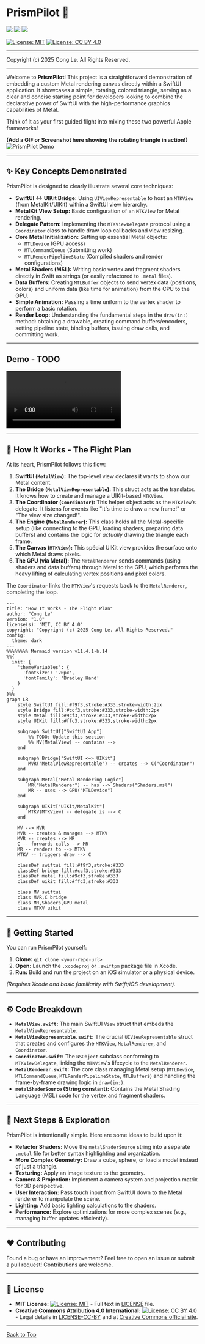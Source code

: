 
# PrismPilot 🚀 <a name="top"></a>

![](https://img.shields.io/badge/platform-iOS-blue) ![](https://img.shields.io/badge/swift-5.x-orange) ![](https://img.shields.io/badge/frameworks-SwiftUI%20%7C%20MetalKit-green)


[![License: MIT](https://img.shields.io/badge/License-MIT-yellow.svg)](LICENSE)  [![License: CC BY 4.0](https://licensebuttons.net/l/by/4.0/88x31.png)](LICENSE-CC-BY)

---
Copyright (c) 2025 Cong Le. All Rights Reserved.

---


Welcome to **PrismPilot**! This project is a straightforward demonstration of embedding a custom Metal rendering canvas directly within a SwiftUI application. It showcases a simple, rotating, colored triangle, serving as a clear and concise starting point for developers looking to combine the declarative power of SwiftUI with the high-performance graphics capabilities of Metal.

Think of it as your first guided flight into mixing these two powerful Apple frameworks!

**(Add a GIF or Screenshot here showing the rotating triangle in action!)**
![PrismPilot Demo](placeholder.gif) <!-- Remember to replace placeholder.gif -->

---

## ✨ Key Concepts Demonstrated

PrismPilot is designed to clearly illustrate several core techniques:

*   **SwiftUI <-> UIKit Bridge:** Using `UIViewRepresentable` to host an `MTKView` (from MetalKit/UIKit) within a SwiftUI view hierarchy.
*   **MetalKit View Setup:** Basic configuration of an `MTKView` for Metal rendering.
*   **Delegate Pattern:** Implementing the `MTKViewDelegate` protocol using a `Coordinator` class to handle draw loop callbacks and view resizing.
*   **Core Metal Initialization:** Setting up essential Metal objects:
    *   `MTLDevice` (GPU access)
    *   `MTLCommandQueue` (Submitting work)
    *   `MTLRenderPipelineState` (Compiled shaders and render configurations)
*   **Metal Shaders (MSL):** Writing basic vertex and fragment shaders directly in Swift as strings (or easily refactored to `.metal` files).
*   **Data Buffers:** Creating `MTLBuffer` objects to send vertex data (positions, colors) and uniform data (like time for animation) from the CPU to the GPU.
*   **Simple Animation:** Passing a time uniform to the vertex shader to perform a basic rotation.
*   **Render Loop:** Understanding the fundamental steps in the `draw(in:)` method: obtaining a drawable, creating command buffers/encoders, setting pipeline state, binding buffers, issuing draw calls, and committing work.

---

## Demo - TODO

![Demo_Prism_Pilot](./MEDIA/Demo_PrismPilot_MainView.mov)

---

## 🔧 How It Works - The Flight Plan

At its heart, PrismPilot follows this flow:

1.  **SwiftUI (`MetalView`):** The top-level view declares it wants to show our Metal content.
2.  **The Bridge (`MetalViewRepresentable`):** This struct acts as the translator. It knows how to create and manage a UIKit-based `MTKView`.
3.  **The Coordinator (`Coordinator`):** This helper object acts as the `MTKView`'s delegate. It listens for events like "It's time to draw a new frame!" or "The view size changed!".
4.  **The Engine (`MetalRenderer`):** This class holds all the Metal-specific setup (like connecting to the GPU, loading shaders, preparing data buffers) and contains the logic for *actually* drawing the triangle each frame.
5.  **The Canvas (`MTKView`):** This spécial UIKit view provides the surface onto which Metal draws pixels.
6.  **The GPU (via Metal):** The `MetalRenderer` sends commands (using shaders and data buffers) through Metal to the GPU, which performs the heavy lifting of calculating vertex positions and pixel colors.

The `Coordinator` links the `MTKView`'s requests back to the `MetalRenderer`, completing the loop.

```mermaid
---
title: "How It Works - The Flight Plan"
author: "Cong Le"
version: "1.0"
license(s): "MIT, CC BY 4.0"
copyright: "Copyright (c) 2025 Cong Le. All Rights Reserved."
config:
  theme: dark
---
%%%%%%%% Mermaid version v11.4.1-b.14
%%{
  init: {
    'themeVariables': {
      'fontSize': '20px',
      'fontFamily': 'Bradley Hand'
    }
  }
}%%
graph LR
    style SwiftUI fill:#f9f3,stroke:#333,stroke-width:2px
    style Bridge fill:#ccf3,stroke:#333,stroke-width:2px
    style Metal fill:#9cf3,stroke:#333,stroke-width:2px
    style UIKit fill:#ffc3,stroke:#333,stroke-width:2px

    subgraph SwiftUI["SwiftUI App"]
        %% TODO: Update this section
        %% MV(MetalView) -- contains -->
    end

    subgraph Bridge["SwiftUI <=> UIKit"]
        MVR("MetalViewRepresentable") -- creates --> C("Coordinator")
    end

    subgraph Metal["Metal Rendering Logic"]
        MR("MetalRenderer") -- has --> Shaders("Shaders.msl")
        MR -- uses --> GPU("MTLDevice")
    end

    subgraph UIKit["UIKit/MetalKit"]
        MTKV(MTKView) -- delegate is --> C
    end

    MV --> MVR
    MVR -- creates & manages --> MTKV
    MVR -- creates --> MR
    C -- forwards calls --> MR
    MR -- renders to --> MTKV
    MTKV -- triggers draw --> C

    classDef swiftui fill:#f9f3,stroke:#333
    classDef bridge fill:#ccf3,stroke:#333
    classDef metal fill:#9cf3,stroke:#333
    classDef uikit fill:#ffc3,stroke:#333

    class MV swiftui
    class MVR,C bridge
    class MR,Shaders,GPU metal
    class MTKV uikit

```

----

## 🚀 Getting Started

You can run PrismPilot yourself:

1.  **Clone:** `git clone <your-repo-url>`
2.  **Open:** Launch the `.xcodeproj` or `.swiftpm` package file in Xcode.
3.  **Run:** Build and run the project on an iOS simulator or a physical device.

*(Requires Xcode and basic familiarity with Swift/iOS development).*

---

## ⚙️ Code Breakdown

*   **`MetalView.swift`:** The main SwiftUI `View` struct that embeds the `MetalViewRepresentable`.
*   **`MetalViewRepresentable.swift`:** The crucial `UIViewRepresentable` struct that creates and configures the `MTKView`, `MetalRenderer`, and `Coordinator`.
*   **`Coordinator.swift`:** The `NSObject` subclass conforming to `MTKViewDelegate`, linking the `MTKView`'s lifecycle to the `MetalRenderer`.
*   **`MetalRenderer.swift`:** The core class managing Metal setup (`MTLDevice`, `MTLCommandQueue`, `MTLRenderPipelineState`, `MTLBuffer`s) and handling the frame-by-frame drawing logic in `draw(in:)`.
*   **`metalShaderSource` (String constant):** Contains the Metal Shading Language (MSL) code for the vertex and fragment shaders.

---

## 🔧 Next Steps & Exploration

PrismPilot is intentionally simple. Here are some ideas to build upon it:

*   **Refactor Shaders:** Move the `metalShaderSource` string into a separate `.metal` file for better syntax highlighting and organization.
*   **More Complex Geometry:** Draw a cube, sphere, or load a model instead of just a triangle.
*   **Texturing:** Apply an image texture to the geometry.
*   **Camera & Projection:** Implement a camera system and projection matrix for 3D perspective.
*   **User Interaction:** Pass touch input from SwiftUI down to the Metal renderer to manipulate the scene.
*   **Lighting:** Add basic lighting calculations to the shaders.
*   **Performance:** Explore optimizations for more complex scenes (e.g., managing buffer updates efficiently).

---

## ❤️ Contributing

Found a bug or have an improvement? Feel free to open an issue or submit a pull request! Contributions are welcome.

---

## 📜 License

- **MIT License:**  [![License: MIT](https://img.shields.io/badge/License-MIT-yellow.svg)](LICENSE) - Full text in [LICENSE](LICENSE) file.
- **Creative Commons Attribution 4.0 International:** [![License: CC BY 4.0](https://licensebuttons.net/l/by/4.0/88x31.png)](LICENSE-CC-BY) - Legal details in [LICENSE-CC-BY](LICENSE-CC-BY) and at [Creative Commons official site](http://creativecommons.org/licenses/by/4.0/).

---

[Back to Top](#top)

